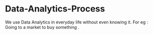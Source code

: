 # Data-Analytics-Process
We use Data Analytics in everyday life without even knowing it. For eg : Going to a market to buy something .
